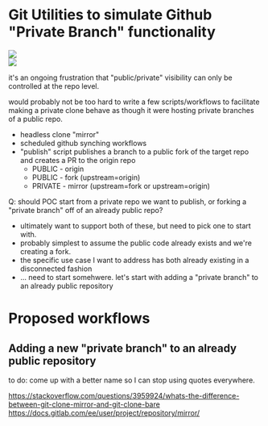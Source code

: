 # Git Utilities to simulate Github "Private Branch" functionality

![](https://img.shields.io/badge/tag-tooling-lightgrey)  
![](https://img.shields.io/badge/tag-stability-lightgrey)  

it's an ongoing frustration that "public/private" visibility can only be controlled at the repo level. 

would probably not be too hard to write a few scripts/workflows to facilitate making a private clone behave as though it were hosting private branches 
of a public repo.

* headless clone "mirror"
* scheduled github synching workflows
* "publish" script publishes a branch to a public fork of the target repo and creates a PR to the origin repo
  *  PUBLIC - origin
  *  PUBLIC - fork (upstream=origin)
  *  PRIVATE - mirror (upstream=fork or upstream=origin)

Q: should POC start from a private repo we want to publish, or forking a "private branch" off of an already public repo?
  - ultimately want to support both of these, but need to pick one to start with.
  - probably simplest to assume the public code already exists and we're creating a fork.
  - the specific use case I want to address has both already existing in a disconnected fashion
  - ... need to start somehwere. let's start with adding a "private branch" to an already public repository

# Proposed workflows

## Adding a new "private branch" to an already public repository

to do: come up with a better name so I can stop using quotes everywhere.

https://stackoverflow.com/questions/3959924/whats-the-difference-between-git-clone-mirror-and-git-clone-bare
https://docs.gitlab.com/ee/user/project/repository/mirror/



